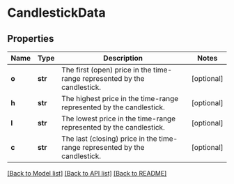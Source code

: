 # CandlestickData

## Properties
Name | Type | Description | Notes
------------ | ------------- | ------------- | -------------
**o** | **str** | The first (open) price in the time-range represented by the candlestick. | [optional] 
**h** | **str** | The highest price in the time-range represented by the candlestick. | [optional] 
**l** | **str** | The lowest price in the time-range represented by the candlestick. | [optional] 
**c** | **str** | The last (closing) price in the time-range represented by the candlestick. | [optional] 

[[Back to Model list]](../README.md#documentation-for-models) [[Back to API list]](../README.md#documentation-for-api-endpoints) [[Back to README]](../README.md)


